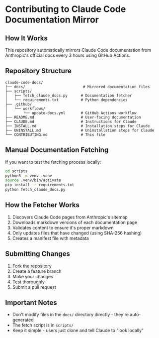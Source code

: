 # Contributing to Claude Code Documentation Mirror

## How It Works

This repository automatically mirrors Claude Code documentation from Anthropic's official docs every 3 hours using GitHub Actions.

## Repository Structure

```
claude-code-docs/
├── docs/                          # Mirrored documentation files
├── scripts/
│   ├── fetch_claude_docs.py      # Documentation fetcher
│   └── requirements.txt          # Python dependencies
├── .github/
│   └── workflows/
│       └── update-docs.yml       # GitHub Actions workflow
├── README.md                     # User-facing documentation
├── CLAUDE.md                     # Instructions for Claude
├── INSTALL.md                    # Installation steps for Claude
├── UNINSTALL.md                  # Uninstallation steps for Claude
└── CONTRIBUTING.md               # This file
```

## Manual Documentation Fetching

If you want to test the fetching process locally:

```bash
cd scripts
python3 -m venv .venv
source .venv/bin/activate
pip install -r requirements.txt
python fetch_claude_docs.py
```

## How the Fetcher Works

1. Discovers Claude Code pages from Anthropic's sitemap
2. Downloads markdown versions of each documentation page
3. Validates content to ensure it's proper markdown
4. Only updates files that have changed (using SHA-256 hashing)
5. Creates a manifest file with metadata

## Submitting Changes

1. Fork the repository
2. Create a feature branch
3. Make your changes
4. Test thoroughly
5. Submit a pull request

## Important Notes

- Don't modify files in the `docs/` directory directly - they're auto-generated
- The fetch script is in `scripts/` 
- Keep it simple - users just clone and tell Claude to "look locally"